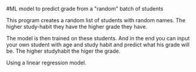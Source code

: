 #ML model to predict grade from a "random" batch of students

This program creates a random list of students with 
random names. The higher study-habit they have the
higher grade they have. 

The model is then trained on these students. And 
in the end you can input your own student with age
and study habit and predict what his grade will be. 
The higher studyhabit the higer the grade. 

Using a linear regression model. 